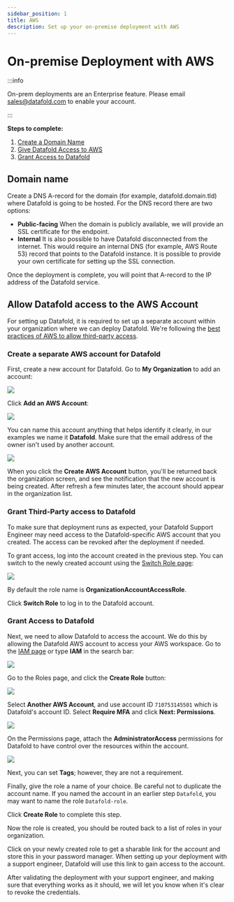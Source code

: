 ```yaml
---
sidebar_position: 1
title: AWS
description: Set up your on-premise deployment with AWS
---
```

# On-premise Deployment with AWS
:::info

On-prem deployments are an Enterprise feature. Please email [sales@datafold.com](mailto:sales@datafold.com) to enable your account. 

:::

**Steps to complete:**

1. [Create a Domain Name](aws.md#domain-name)
2. [Give Datafold Access to AWS](aws.md#allow-datafold-access-to-the-aws-account)
3. [Grant Access to Datafold](aws.md#grant-access-to-datafold)

## Domain name

Create a DNS A-record for the domain (for example, datafold.domain.tld) where Datafold is going to be hosted. For the DNS record there are two options:

* **Public-facing** When the domain is publicly available, we will provide an SSL certificate for the endpoint.
* **Internal** It is also possible to have Datafold disconnected from the internet. This would require an internal DNS (for example, AWS Route 53) record that points to the Datafold instance. It is possible to provide your own certificate for setting up the SSL connection.

Once the deployment is complete, you will point that A-record to the IP address of the Datafold service.

## Allow Datafold access to the AWS Account

For setting up Datafold, it is required to set up a separate account within your organization where we can deploy Datafold. We're following the [best practices of AWS to allow third-party access](https://docs.aws.amazon.com/IAM/latest/UserGuide/id\_roles\_common-scenarios\_third-party.html).

### Create a separate AWS account for Datafold

First, create a new account for Datafold. Go to **My Organization** to add an account:

![](../../../../static/img/onprem_aws_landing.png)

Click **Add an AWS Account**:

![](../../../../static/img/onprem_aws_add_account.png)

You can name this account anything that helps identify it clearly, in our examples we name it **Datafold**. Make sure that the email address of the owner isn't used by another account.

![](../../../../static/img/onprem_aws_account.png)


When you click the **Create AWS Account** button, you'll be returned back the organization screen, and see the notification that the new account is being created. After refresh a few minutes later, the account should appear in the organization list.

### Grant Third-Party access to Datafold

To make sure that deployment runs as expected, your Datafold Support Engineer may need access to the Datafold-specific AWS account that you created. The access can be revoked after the deployment if needed. 

To grant access, log into the account created in the previous step. You can switch to the newly created account using the [Switch Role page](https://signin.aws.amazon.com/switchrole):

![](../../../../static/img/onprem_aws_switch_role.png)

By default the role name is **OrganizationAccountAccessRole**.

Click **Switch Role** to log in to the Datafold account.

### Grant Access to Datafold

Next, we need to allow Datafold to access the account. We do this by allowing the Datafold AWS account to access your AWS workspace. Go to the [IAM page](https://console.aws.amazon.com/iam/home) or type **IAM** in the search bar:

![](../../../../static/img/onprem_aws_iam.png)

Go to the Roles page, and click the **Create Role** button:

![](../../../../static/img/onprem_aws_create_role.png)

Select **Another AWS Account**, and use account ID `710753145501` which is Datafold's account ID. Select **Require MFA** and click **Next: Permissions**.

![](../../../../static/img/onprem_aws_role_config.png)

On the Permissions page, attach the **AdministratorAccess** permissions for Datafold to have control over the resources within the account.

![](../../../../static/img/onprem_aws_role_permissions.png)

Next, you can set **Tags**; however, they are not a requirement.

Finally, give the role a name of your choice. Be careful not to duplicate the account name. If you named the account in an earlier step `Datafold`, you may want to name the role `Datafold-role`.

Click **Create Role** to complete this step. 

Now the role is created, you should be routed back to a list of roles in your organization. 

Click on your newly created role to get a sharable link for the account and store this in your password manager. When setting up your deployment with a support engineer, Datafold will use this link to gain access to the account. 

After validating the deployment with your support engineer, and making sure that everything works as it should, we will let you know when it's clear to revoke the credentials.
